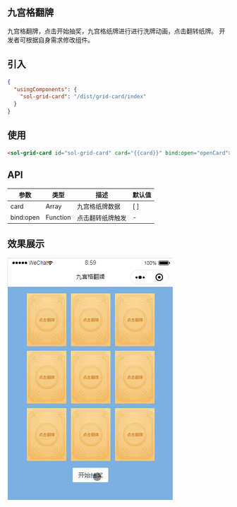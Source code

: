 ## 九宫格翻牌

九宫格翻牌，点击开始抽奖，九宫格纸牌进行进行洗牌动画，点击翻转纸牌。
开发者可根据自身需求修改组件。

## 引入

```json
{
  "usingComponents": {
    "sol-grid-card": "/dist/grid-card/index"
  }
}
```

## 使用

```html
<sol-grid-card id="sol-grid-card" card="{{card}}" bind:open="openCard"></sol-grid-card>
```

## API

| 参数      | 类型     | 描述             | 默认值 |
| --------- | -------- | ---------------- | ------ |
| card      | Array    | 九宫格纸牌数据   | [ ]    |
| bind:open | Function | 点击翻转纸牌触发 | -      |

## 效果展示

![logo](../_images/3.gif)

